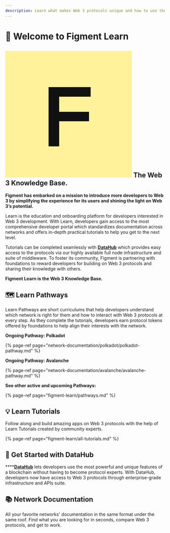 ```yaml
---
description: Learn what makes Web 3 protocols unique and how to use them
---
```


# 👋 Welcome to Figment Learn

## ![](.gitbook/assets/vhhp1wl4_400x400-1-.jpg) The Web 3 Knowledge Base.

**Figment has embarked on a mission to introduce more developers to Web 3 by simplifying the experience for its users and shining the light on Web 3’s potential.**

Learn is the education and onboarding platform for developers interested in Web 3 development. With Learn, developers gain access to the most comprehensive developer portal which standardizes documentation across networks and offers in-depth practical tutorials to help you get to the next level.

Tutorials can be completed seamlessly with [**DataHub**](https://datahub.figment.io/sign_up) which provides easy access to the protocols via our highly available full node infrastructure and suite of middleware. To foster its community, Figment is partnering with foundations to reward developers for building on Web 3 protocols and sharing their knowledge with others.

**Figment Learn is the Web 3 Knowledge Base.**

## 🗺 **Learn Pathways**

Learn Pathways are short curriculums that help developers understand which network is right for them and how to interact with Web 3 protocols at every step. As they complete the tutorials, developers earn protocol tokens offered by foundations to help align their interests with the network.

**Ongoing Pathway: Polkadot**

{% page-ref page="network-documentation/polkadot/polkadot-pathway.md" %}

**Ongoing Pathway: Avalanche**

{% page-ref page="network-documentation/avalanche/avalanche-pathway.md" %}

**See other active and upcoming Pathways:**

{% page-ref page="figment-learn/pathways.md" %}

## 💡 **Learn Tutorials**

Follow along and build amazing apps on Web 3 protocols with the help of Learn Tutorials created by community experts.

{% page-ref page="figment-learn/all-tutorials.md" %}

## 🏁 **Get Started with DataHub**

\*\*\*\*[**DataHub**](https://datahub.figment.io/sign_up) lets developers use the most powerful and unique features of a blockchain without having to become protocol experts. With DataHub, developers now have access to Web 3 protocols through enterprise-grade infrastructure and APIs suite.

## 📚 Network **Documentation**

All your favorite networks' documentation in the same format under the same roof. Find what you are looking for in seconds, compare Web 3 protocols, and get to work.
